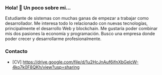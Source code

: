 ### Hola! 👋 Un poco sobre mi...

Estudiante de sistemas con muchas ganas de empezar a trabajar como desarrollador. Me interesa todo lo relacionado con nuevas tecnologías, principalmente el desarrollo Web y blockchain. Me gustaría poder combinar mis dos pasiones la economía y programación. Busco una empresa donde poder crecer y desarrollarme profesionalmente.

### Contacto

 - [CV] https://drive.google.com/file/d/1u2HcJnAuf6ifnXbGelcW-4ko7k0F8QKh/view?usp=sharing
<!--
**nicolasDunahur/nicolasDunahur** is a ✨ _special_ ✨ repository because its `README.md` (this file) appears on your GitHub profile.


-->
